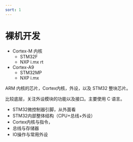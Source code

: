 ```yaml
---
sort: 1
---
```

# 裸机开发








- Cortex-M 内核
  - STM32F
  - NXP i.mx rt
- Cortex-A9
  - STM32MP
  - NXP i.mx

ARM 内核的芯片，Cortex内核，外设，以及 STM32 整块芯片。

比较底层，关注外设模块的功能以及接口。主要使用 C 语言。
- STM32微控制器引脚，从外面看
- STM32内部整体结构（CPU+总线+外设）
- Cortex内核与指令，
- 总线与存储器
- IO操作与常用外设




